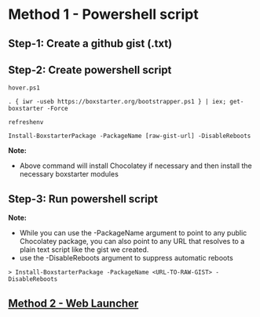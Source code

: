 # Method 1 - Powershell script
## Step-1: Create a github gist (.txt)

## Step-2: Create powershell script
`hover.ps1`
```
. { iwr -useb https://boxstarter.org/bootstrapper.ps1 } | iex; get-boxstarter -Force

refreshenv

Install-BoxstarterPackage -PackageName [raw-gist-url] -DisableReboots
```

**Note:**
- Above command will install Chocolatey if necessary and then install the necessary boxstarter modules

## Step-3: Run powershell script

**Note:**
- While you can use the -PackageName argument to point to any public Chocolatey package, you can also point to any URL that resolves to a plain text script like the gist we created.
- use the -DisableReboots argument to suppress automatic reboots
```
> Install-BoxstarterPackage -PackageName <URL-TO-RAW-GIST> -DisableReboots
```

## [Method 2 - Web Launcher](https://github.com/hovermind/dev-env/blob/master/docs/doc-md/boxstarter-web-launcher.md)
